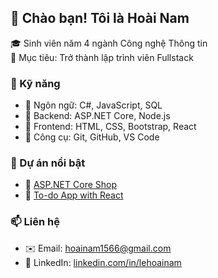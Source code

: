 ## 👋 Chào bạn! Tôi là Hoài Nam

🎓 Sinh viên năm 4 ngành Công nghệ Thông tin  
🚀 Mục tiêu: Trở thành lập trình viên Fullstack

### 🧰 Kỹ năng
- 🔹 Ngôn ngữ: C#, JavaScript, SQL
- 🔹 Backend: ASP.NET Core, Node.js
- 🔹 Frontend: HTML, CSS, Bootstrap, React
- 🔹 Công cụ: Git, GitHub, VS Code

### 📌 Dự án nổi bật
- 🔗 [ASP.NET Core Shop](https://github.com/lehoainam/aspnet-shop)
- 🔗 [To-do App with React](https://github.com/lehoainam/react-todo)

### 📫 Liên hệ
- ✉️ Email: hoainam1566@gmail.com  
- 💼 LinkedIn: [linkedin.com/in/lehoainam](https://linkedin.com/in/lehoainam)

